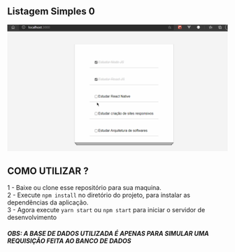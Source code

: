 ## Listagem Simples 0

![demo](https://github.com/ProgramadorLeandroSantos/React_app/blob/master/demostracao.gif)

## COMO UTILIZAR ?
1 - Baixe ou clone esse repositório para sua maquina. <br/>
2 - Execute `npm install` no diretório do projeto, para instalar as dependências da aplicação. <br/>
3 - Agora execute `yarn start` ou `npm start` para iniciar o servidor de desenvolvimento

##### OBS: A BASE DE DADOS UTILIZADA É APENAS PARA SIMULAR UMA REQUISIÇÃO FEITA AO BANCO DE DADOS
